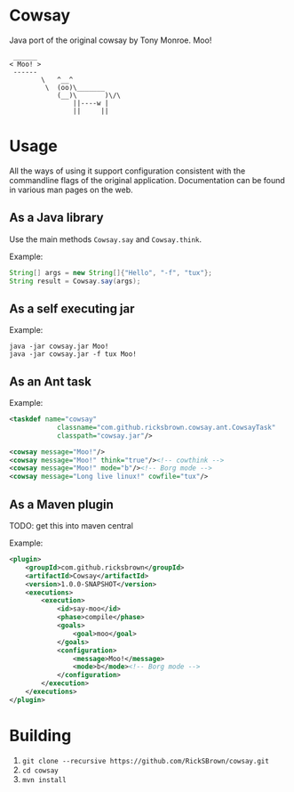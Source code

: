 # Cowsay
Java port of the original cowsay by Tony Monroe. Moo!

```
 ______
< Moo! >
 ------
        \   ^__^
         \  (oo)\_______
            (__)\       )\/\
                ||----w |
                ||     ||
```

# Usage
All the ways of using it support configuration consistent with the commandline flags of the original application.
Documentation can be found in various man pages on the web.

## As a Java library
Use the main methods `Cowsay.say` and `Cowsay.think`.

Example:

```java
String[] args = new String[]{"Hello", "-f", "tux"};
String result = Cowsay.say(args);
```

## As a self executing jar

Example:

```
java -jar cowsay.jar Moo!
java -jar cowsay.jar -f tux Moo!
```

## As an Ant task

Example:

```xml
<taskdef name="cowsay"
			classname="com.github.ricksbrown.cowsay.ant.CowsayTask"
			classpath="cowsay.jar"/>

<cowsay message="Moo!"/>
<cowsay message="Moo!" think="true"/><!-- cowthink -->
<cowsay message="Moo!" mode="b"/><!-- Borg mode -->
<cowsay message="Long live linux!" cowfile="tux"/>
```

## As a Maven plugin
TODO: get this into maven central

Example:

```xml
<plugin>
	<groupId>com.github.ricksbrown</groupId>
	<artifactId>Cowsay</artifactId>
	<version>1.0.0-SNAPSHOT</version>
	<executions>
		<execution>
			<id>say-moo</id>
			<phase>compile</phase>
			<goals>
				<goal>moo</goal>
			</goals>
			<configuration>
				<message>Moo!</message>
				<mode>b</mode><!-- Borg mode -->
			</configuration>
		</execution>
	</executions>
</plugin>
```

# Building
1. `git clone --recursive https://github.com/RickSBrown/cowsay.git`
2. `cd cowsay`
3. `mvn install`

